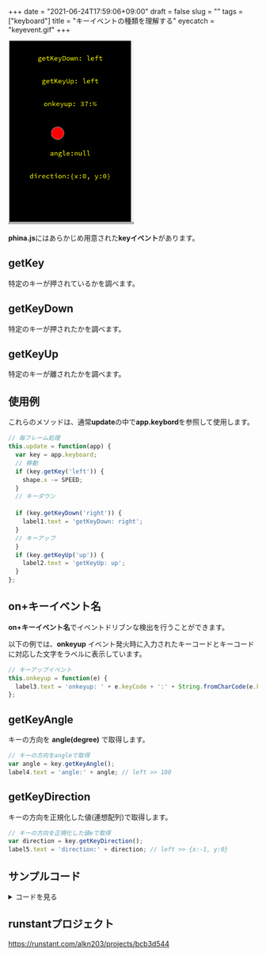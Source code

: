 +++
date = "2021-06-24T17:59:06+09:00"
draft = false
slug = ""
tags = ["keyboard"]
title = "キーイベントの種類を理解する"
eyecatch = "keyevent.gif"
+++

![keyevent](keyevent.gif)

**phina.js**にはあらかじめ用意された**keyイベント**があります。

## getKey
特定のキーが押されているかを調べます。

## getKeyDown
特定のキーが押されたかを調べます。

## getKeyUp
特定のキーが離されたかを調べます。

## 使用例
これらのメソッドは、通常**update**の中で**app.keybord**を参照して使用します。

```js
// 毎フレーム処理
this.update = function(app) {
  var key = app.keyboard;
  // 移動
  if (key.getKey('left')) {
    shape.x -= SPEED;
  }
  // キーダウン

  if (key.getKeyDown('right')) {
    label1.text = 'getKeyDown: right';
  }
  // キーアップ
  }
  if (key.getKeyUp('up')) {
    label2.text = 'getKeyUp: up';
  }
};
```

## on+キーイベント名
**on+キーイベント名**でイベントドリブンな検出を行うことができます。

以下の例では、**onkeyup** イベント発火時に入力されたキーコードとキーコードに対応した文字をラベルに表示しています。

```js
// キーアップイベント
this.onkeyup = function(e) {
  label3.text = 'onkeyup: ' + e.keyCode + ':' + String.fromCharCode(e.keyCode);
};
```

## getKeyAngle
キーの方向を **angle(degree)** で取得します。

```js
// キーの方向をangleで取得
var angle = key.getKeyAngle();
label4.text = 'angle:' + angle; // left >> 180
```

## getKeyDirection
キーの方向を正規化した値(連想配列)で取得します。

```js
// キーの方向を正規化した値eで取得
var direction = key.getKeyDirection();
label5.text = 'direction:' + direction; // left >> {x:-1, y:0}
```

## サンプルコード
<details>
<summary>コードを見る</summary>

```js
// グローバルに展開
phina.globalize();

var LABEL_COLOR = 'yellow';
var SPEED = 2;
/*
 * メインシーン
 */
phina.define("MainScene", {
  // 継承
  superClass: 'DisplayScene',
  // 初期化
  init: function() {
    // 親クラス初期化
    this.superInit();
    // 背景色
    this.backgroundColor = 'black';

    var label1 = Label({
      text: '',
      fill: LABEL_COLOR,
    }).addChildTo(this).setPosition(320, 100);

    var label2 = Label({
      text: '',
      fill: LABEL_COLOR,
    }).addChildTo(this).setPosition(320, 220);

    var label3 = Label({
      text: '',
      fill: LABEL_COLOR,
    }).addChildTo(this).setPosition(320, 340);
    
    var label4 = Label({
      text: '',
      fill: LABEL_COLOR,
    }).addChildTo(this).setPosition(320, 600);

    var label5 = Label({
      text: '',
      fill: LABEL_COLOR,
    }).addChildTo(this).setPosition(320, 720);

    var shape = CircleShape().addChildTo(this).setPosition(320, 480);
    // 毎フレーム処理
    this.update = function(app) {
      var key = app.keyboard;
      // 上下左右移動
      if (key.getKey('left')) {
        shape.x -= SPEED;
      }
      if (key.getKey('right')) {
        shape.x += SPEED;
      }
      if (key.getKey('up')) {
        shape.y -= SPEED;
      }
      if (key.getKey('down')) {
        shape.y += SPEED;
      }
      // キーダウン
      if (key.getKeyDown('left')) {
        label1.text = 'getKeyDown: left';
      }
      if (key.getKeyDown('right')) {
        label1.text = 'getKeyDown: right';
      }
      if (key.getKeyDown('up')) {
        label1.text = 'getKeyDown: up';
      }
      if (key.getKeyDown('down')) {
        label1.text = 'getKeyDown: down';
      }
      // キーアップ
      if (key.getKeyUp('left')) {
        label2.text = 'getKeyUp: left';
      }
      if (key.getKeyUp('right')) {
        label2.text = 'getKeyUp: right';
      }
      if (key.getKeyUp('up')) {
        label2.text = 'getKeyUp: up';
      }
      if (key.getKeyUp('down')) {
        label2.text = 'getKeyUp: down';
      }
      // キーの方向をangleで取得
      var angle = key.getKeyAngle();
      label4.text = 'angle:' + angle;
      // キーの方向を正規化した値eで取得
      var direction = key.getKeyDirection();
      label5.text = 'direction:' + direction;
    };
    // キーアップイベント
    this.onkeyup = function(e) {
      label3.text = 'onkeyup: ' + e.keyCode + ':' + String.fromCharCode(e.keyCode);
    };
  },
});
/*
 * メイン処理
 */
phina.main(function() {
  // アプリケーションを生成
  var app = GameApp({
    // MainScene から開始
    startLabel: 'main',
  });
  // fps表示
  //app.enableStats();
  // 実行
  app.run();
});
```

</details>

## runstantプロジェクト
https://runstant.com/alkn203/projects/bcb3d544